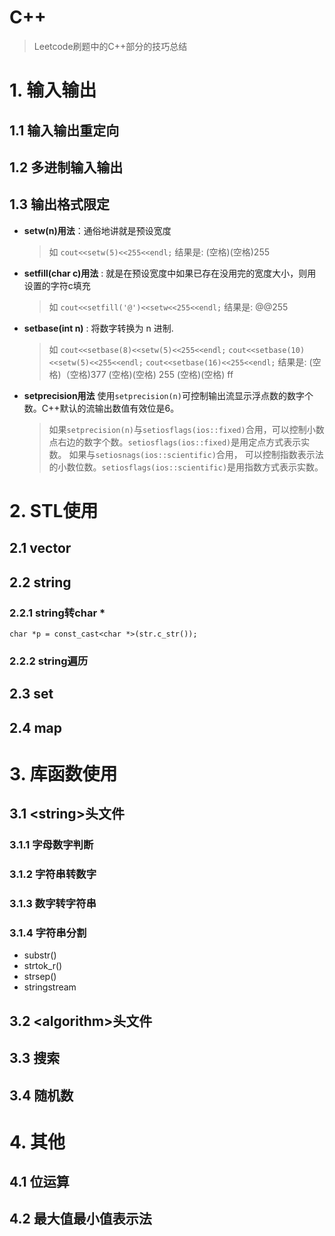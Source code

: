 # C++
> Leetcode刷题中的C++部分的技巧总结

# 1. 输入输出
## 1.1 输入输出重定向
## 1.2 多进制输入输出
## 1.3 输出格式限定
- **setw(n)用法**：通俗地讲就是预设宽度
   >如 `cout<<setw(5)<<255<<endl;`
   结果是:
   (空格)(空格)255
- **setfill(char c)用法** : 就是在预设宽度中如果已存在没用完的宽度大小，则用设置的字符c填充
   > 如 `cout<<setfill('@')<<setw<<255<<endl;`
   结果是:
   @@255
- **setbase(int n)** : 将数字转换为 n 进制.
   >如 `cout<<setbase(8)<<setw(5)<<255<<endl;`
    `cout<<setbase(10)<<setw(5)<<255<<endl;`
    `cout<<setbase(16)<<255<<endl;`
   结果是:
   (空格)（空格)377
   (空格)(空格) 255
   (空格)(空格) ff
- **setprecision用法**
   使用`setprecision(n)`可控制输出流显示浮点数的数字个数。C++默认的流输出数值有效位是6。
   >如果`setprecision(n)`与`setiosflags(ios::fixed)`合用，可以控制小数点右边的数字个数。`setiosflags(ios::fixed)`是用定点方式表示实数。
   如果与`setiosnags(ios::scientific)`合用， 可以控制指数表示法的小数位数。`setiosflags(ios::scientific)`是用指数方式表示实数。

# 2. STL使用
## 2.1 vector
## 2.2 string
### 2.2.1 string转char *
`char *p = const_cast<char *>(str.c_str());`
### 2.2.2 string遍历
## 2.3 set
## 2.4 map
# 3. 库函数使用
## 3.1 \<string>头文件
### 3.1.1 字母数字判断
### 3.1.2 字符串转数字
### 3.1.3 数字转字符串
### 3.1.4 字符串分割
- substr()
- strtok_r()
- strsep()
- stringstream
## 3.2 \<algorithm>头文件
## 3.3 搜索
## 3.4 随机数
# 4. 其他
## 4.1 位运算
## 4.2 最大值最小值表示法